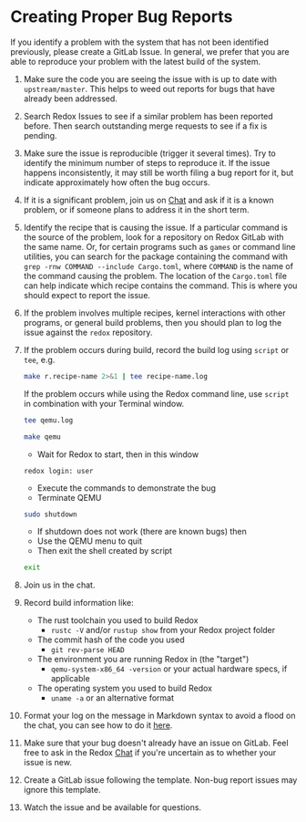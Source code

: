 # Creating Proper Bug Reports

If you identify a problem with the system that has not been identified previously, please create a GitLab Issue. In general, we prefer that you are able to reproduce your problem with the latest build of the system. 

1. Make sure the code you are seeing the issue with is up to date with `upstream/master`. This helps to weed out reports for bugs that have already been addressed.

2. Search Redox Issues to see if a similar problem has been reported before. Then search outstanding merge requests to see if a fix is pending.

3. Make sure the issue is reproducible (trigger it several times). Try to identify the minimum number of steps to reproduce it. If the issue happens inconsistently, it may still be worth filing a bug report for it, but indicate approximately how often the bug occurs.

4. If it is a significant problem, join us on [Chat](./ch13-01-chat.md) and ask if it is a known problem, or if someone plans to address it in the short term.

5. Identify the recipe that is causing the issue. If a particular command is the source of the problem, look for a repository on Redox GitLab with the same name. Or, for certain programs such as `games` or command line utilities, you can search for the package containing the command with `grep -rnw COMMAND --include Cargo.toml`, where `COMMAND` is the name of the command causing the problem. The location of the `Cargo.toml` file can help indicate which recipe contains the command. This is where you should expect to report the issue.

6. If the problem involves multiple recipes, kernel interactions with other programs, or general build problems, then you should plan to log the issue against the `redox` repository.

7. If the problem occurs during build, record the build log using `script` or `tee`, e.g.

    ```sh
    make r.recipe-name 2>&1 | tee recipe-name.log
    ```

    If the problem occurs while using the Redox command line, use `script` in combination with your Terminal window.

    ```sh
    tee qemu.log
    ```

    ```sh
    make qemu
    ```

    - Wait for Redox to start, then in this window
    ```
    redox login: user
    ```
    - Execute the commands to demonstrate the bug
    - Terminate QEMU
    ```sh
    sudo shutdown
    ```
    - If shutdown does not work (there are known bugs) then
    - Use the QEMU menu to quit
    - Then exit the shell created by script
    ```sh
    exit
    ```

8. Join us in the chat.

9. Record build information like:
     - The rust toolchain you used to build Redox
       - `rustc -V` and/or `rustup show` from your Redox project folder
     - The commit hash of the code you used
       - `git rev-parse HEAD`
     - The environment you are running Redox in (the "target")
       - `qemu-system-x86_64 -version` or your actual hardware specs, if applicable
     - The operating system you used to build Redox
       - `uname -a` or an alternative format

10. Format your log on the message in Markdown syntax to avoid a flood on the chat, you can see how to do it [here](https://docs.github.com/en/get-started/writing-on-github/getting-started-with-writing-and-formatting-on-github/basic-writing-and-formatting-syntax#quoting-code).

11. Make sure that your bug doesn't already have an issue on GitLab. Feel free to ask in the Redox [Chat](./ch13-01-chat.md) if you're uncertain as to whether your issue is new.

12. Create a GitLab issue following the template. Non-bug report issues may ignore this template.

13. Watch the issue and be available for questions.
